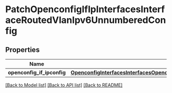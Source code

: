 # PatchOpenconfigIfIpInterfacesInterfaceRoutedVlanIpv6UnnumberedConfig

## Properties
Name | Type | Description | Notes
------------ | ------------- | ------------- | -------------
**openconfig_if_ipconfig** | [**OpenconfigInterfacesInterfacesOpenconfiginterfacesinterfacesSubinterfacesOpenconfigifipipv4UnnumberedConfig**](OpenconfigInterfacesInterfacesOpenconfiginterfacesinterfacesSubinterfacesOpenconfigifipipv4UnnumberedConfig.md) |  | [optional] 

[[Back to Model list]](../README.md#documentation-for-models) [[Back to API list]](../README.md#documentation-for-api-endpoints) [[Back to README]](../README.md)


